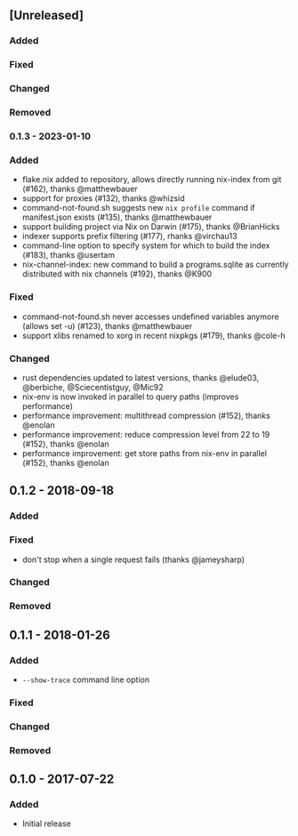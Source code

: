 ## [Unreleased]
### Added
### Fixed
### Changed
### Removed

### 0.1.3 - 2023-01-10
### Added
* flake.nix added to repository, allows directly running nix-index from git (#162), thanks @matthewbauer
* support for proxies (#132), thanks @whizsid
* command-not-found.sh suggests new `nix profile` command if manifest.json exists (#135), thanks @matthewbauer
* support building project via Nix on Darwin (#175), thanks @BrianHicks
* indexer supports prefix filtering (#177), rhanks @virchau13
* command-line option to specify system for which to build the index (#183), thanks @usertam
* nix-channel-index: new command to build a programs.sqlite as currently distributed with nix channels (#192), thanks @K900
### Fixed
* command-not-found.sh never accesses undefined variables anymore (allows set -u) (#123), thanks @matthewbauer
* support xlibs renamed to xorg in recent nixpkgs (#179), thanks @cole-h
### Changed
* rust dependencies updated to latest versions, thanks @elude03, @berbiche, @Sciecentistguy, @Mic92
* nix-env is now invoked in parallel to query paths (improves performance)
* performance improvement: multithread compression (#152), thanks @enolan
* performance improvement: reduce compression level from 22 to 19 (#152), thanks @enolan
* performance improvement: get store paths from nix-env in parallel (#152), thanks @enolan

## 0.1.2 - 2018-09-18
### Added
### Fixed
* don't stop when a single request fails (thanks @jameysharp)
### Changed
### Removed

## 0.1.1 - 2018-01-26
### Added
* `--show-trace` command line option
### Fixed
### Changed
### Removed

## 0.1.0 - 2017-07-22
### Added
* Initial release
